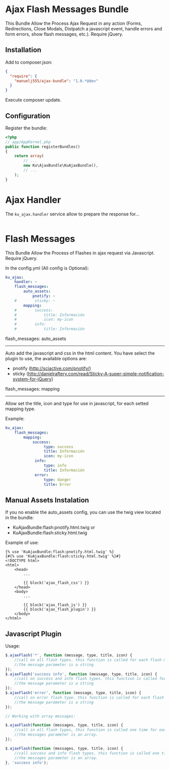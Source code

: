 Ajax Flash Messages Bundle
===============

This Bundle Allow the Process Ajax Request in any action (Forms, Redirections, Close Modals, Distpatch a javascript event, handle errors and form errors, show flash messages, etc.). Require jQuery.

Installation
----

Add to composer.json:

```json
{
  "require": {
    "manuelj555/ajax-bundle": "1.0.*@dev"
  }
}
```

Execute composer update.

Configuration
----

Register the bundle:

```php
<?php
// app/AppKernel.php
public function registerBundles()
{
    return array(
        // ...
        new Ku\AjaxBundle\KuAjaxBundle(),
        // ...
    );
}
```

Ajax Handler
===============

The `ku_ajax.handler` service allow to prepare the response for...

```php
```


Flash Messages
===============

This Bundle Allow the Process of Flashes in ajax request via Javascript. Require jQuery.

In the config.yml (All config is Optional):

```yaml
ku_ajax:
    handler: ~
    flash_messages:
        auto_assets:
            pnotify: ~
    #        sticky: ~
        mapping:
    #        success:
    #            title: Información
    #            icon: my-icon
    #        info:
    #            title: Información
```

flash_messages: auto_assets
____

Auto add the javascript and css in the html content. You have select the plugin to use, the available options are:

  * pnotify (http://sciactive.com/pnotify/)
  * sticky (http://danielraftery.com/read/Sticky-A-super-simple-notification-system-for-jQuery)

flash_messages: mapping
_____

Allow set the title, icon and type for use in javascript, for each setted mapping type.

Example:

```yaml
ku_ajax:
    flash_messages:
        mapping:
            success:
                 type: success
                 title: Información
                 icon: my-icon
             info:
                 type: info
                 title: Información
             error:
                 type: danger
                 title: Error
```

Manual Assets Instalation
-----------

If you no enable the auto_assets config, you can use the twig view located in the bundle:

  * KuAjaxBundle:flash:pnotify.html.twig or
  * KuAjaxBundle:flash:sticky.html.twig
  
Example of use:

```jinja
{% use 'KuAjaxBundle:flash:pnotify.html.twig' %}
{#{% use 'KuAjaxBundle:flash:sticky.html.twig' %}#}
<!DOCTYPE html>
<html>
    <head>
        ...
        
        {{ block('ajax_flash_css') }}
    </head>
    <body>
        ...
        
        {{ block('ajax_flash_js') }}
        {{ block('ajax_flash_plugin') }}
    </body>
</html>
```

Javascript Plugin
-------

Usage:

```javascript
$.ajaxFlash('*', function (message, type, title, icon) {
    //call on all flash types. this function is called for each flash message
    //the message parameter is a string
});
$.ajaxFlash('success info', function (message, type, title, icon) {
    //call on success and info flash types. this function is called for each flash message
    //the message parameter is a string
});
$.ajaxFlash('error', function (message, type, title, icon) {
    //call on error flash type. this function is called for each flash message
    //the message parameter is a string
});

// Working with array messages:

$.ajaxFlash(function (messages, type, title, icon) {
    //call in all flash types, this function is called one time for each message type.
    //the messages parameter is an array.
});

$.ajaxFlash(function (messages, type, title, icon) {
    //call success and info flash types, this function is called one time for each message type.
    //the messages parameter is an array.
}, 'success info');
```
